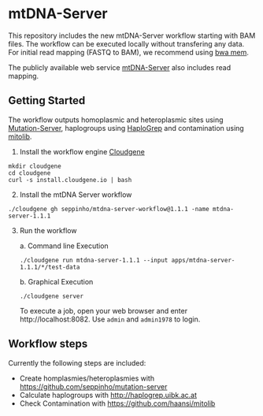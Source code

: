 # mtDNA-Server
This repository includes the new mtDNA-Server workflow starting with BAM files. The workflow can be executed locally without  transfering any data. 
For initial read mapping (FASTQ to BAM), we recommend using [bwa mem](https://github.com/lh3/bwa). 

The publicly available web service [mtDNA-Server](https://mtdna-server.uibk.ac.at) also includes read mapping. 

## Getting Started
 The workflow outputs homoplasmic and heteroplasmic sites using [Mutation-Server](https://github.com/seppinho/mutation-server), haplogroups using [HaploGrep](http://haplogrep.uibk.ac.at/) and contamination using [mitolib](https://github.com/haansi/mitolib). 
 
1) Install the workflow engine [Cloudgene](https://github.com/genepi/cloudgene)

```
mkdir cloudgene
cd cloudgene
curl -s install.cloudgene.io | bash
```

2) Install the mtDNA Server workflow

```
./cloudgene gh seppinho/mtdna-server-workflow@1.1.1 -name mtdna-server-1.1.1
```
3) Run the workflow 

   a. Command line Execution
   
   ```
   ./cloudgene run mtdna-server-1.1.1 --input apps/mtdna-server-1.1.1/*/test-data
   ```

   b. Graphical Execution
   
   ```
   ./cloudgene server
   ```
   To execute a job, open your web browser and enter http://localhost:8082. Use `admin` and `admin1978` to login.

## Workflow steps

Currently the following steps are included:

* Create homplasmies/heteroplasmies with https://github.com/seppinho/mutation-server
* Calculate haplogroups with http://haplogrep.uibk.ac.at
* Check Contamination with https://github.com/haansi/mitolib


